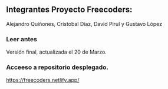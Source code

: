 ## Integrantes Proyecto Freecoders:
Alejandro Quiñones, Cristobal Díaz, David Pirul y Gustavo López

### Leer antes
Versión final, actualizada el 20 de Marzo.

### Acceeso a repositorio desplegado.

https://freecoders.netlify.app/
